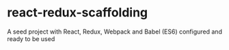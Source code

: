 # react-redux-scaffolding
A seed project with React, Redux, Webpack and Babel (ES6) configured and ready to be used
